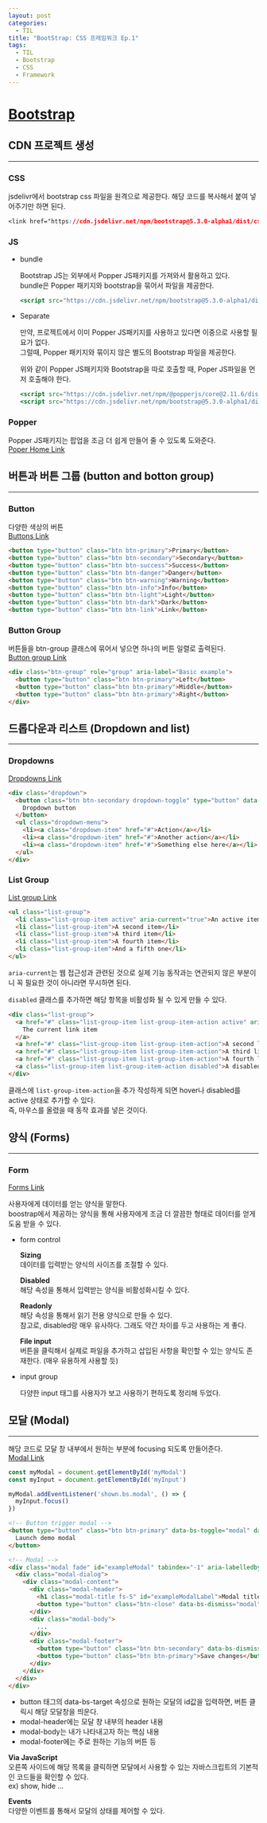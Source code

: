 ```yaml
---
layout: post
categories:
  - TIL
title: "BootStrap: CSS 프레임워크 Ep.1"
tags:
  - TIL
  - Bootstrap
  - CSS
  - Framework
---
```

# [Bootstrap](https://getbootstrap.com/)

## __CDN 프로젝트 생성__
---

### __CSS__
jsdelivr에서 bootstrap css 파일을 원격으로 제공한다.
해당 코드를 복사해서 붙여 넣어주기만 하면 된다.

```css
<link href="https://cdn.jsdelivr.net/npm/bootstrap@5.3.0-alpha1/dist/css/bootstrap.min.css" rel="stylesheet" integrity="sha384-GLhlTQ8iRABdZLl6O3oVMWSktQOp6b7In1Zl3/Jr59b6EGGoI1aFkw7cmDA6j6gD" crossorigin="anonymous">
```

### __JS__
- bundle
  
  Bootstrap JS는 외부에서 Popper JS패키지를 가져와서 활용하고 있다.  
  bundle은 Popper 패키지와 bootstrap을 묶어서 파일을 제공한다.
  ```jsx
  <script src="https://cdn.jsdelivr.net/npm/bootstrap@5.3.0-alpha1/dist/js/bootstrap.bundle.min.js" integrity="sha384-w76AqPfDkMBDXo30jS1Sgez6pr3x5MlQ1ZAGC+nuZB+EYdgRZgiwxhTBTkF7CXvN" crossorigin="anonymous"></script>
  ```
    
- Separate
  
  만약, 프로젝트에서 이미 Popper JS패키지를 사용하고 있다면 이중으로 사용할 필요가 없다.   
  그럴때, Popper 패키지와 묶이지 않은 별도의 Bootstrap 파일을 제공한다.
  
  위와 같이 Popper JS패키지와 Bootstrap을 따로 호출할 때, Poper JS파일을 먼저 호출해야 한다.
  ```jsx
  <script src="https://cdn.jsdelivr.net/npm/@popperjs/core@2.11.6/dist/umd/popper.min.js" integrity="sha384-oBqDVmMz9ATKxIep9tiCxS/Z9fNfEXiDAYTujMAeBAsjFuCZSmKbSSUnQlmh/jp3" crossorigin="anonymous"></script>
  <script src="https://cdn.jsdelivr.net/npm/bootstrap@5.3.0-alpha1/dist/js/bootstrap.min.js" integrity="sha384-mQ93GR66B00ZXjt0YO5KlohRA5SY2XofN4zfuZxLkoj1gXtW8ANNCe9d5Y3eG5eD" crossorigin="anonymous"></script>
  ```

### __Popper__
Popper JS패키지는 팝업을 조금 더 쉽게 만들어 줄 수 있도록 도와준다.  
[Poper Home Link](https://popper.js.org/)

## __버튼과 버튼 그룹 (button and botton group)__
---

### __Button__
다양한 색상의 버튼  
[Buttons Link](https://getbootstrap.com/docs/5.3/components/buttons/)
```html
<button type="button" class="btn btn-primary">Primary</button>
<button type="button" class="btn btn-secondary">Secondary</button>
<button type="button" class="btn btn-success">Success</button>
<button type="button" class="btn btn-danger">Danger</button>
<button type="button" class="btn btn-warning">Warning</button>
<button type="button" class="btn btn-info">Info</button>
<button type="button" class="btn btn-light">Light</button>
<button type="button" class="btn btn-dark">Dark</button>
<button type="button" class="btn btn-link">Link</button>
```

### __Button Group__
버튼들을 btn-group 클래스에 묶어서 넣으면 하나의 버튼 일렬로 출력된다.  
[Button group Link](https://getbootstrap.com/docs/5.3/components/button-group/)
```html
<div class="btn-group" role="group" aria-label="Basic example">
  <button type="button" class="btn btn-primary">Left</button>
  <button type="button" class="btn btn-primary">Middle</button>
  <button type="button" class="btn btn-primary">Right</button>
</div>
```
## __드롭다운과 리스트 (Dropdown and list)__
---

### __Dropdowns__
[Dropdowns Link](https://getbootstrap.com/docs/5.3/components/dropdowns/)
```html
<div class="dropdown">
  <button class="btn btn-secondary dropdown-toggle" type="button" data-bs-toggle="dropdown" aria-expanded="false">
    Dropdown button
  </button>
  <ul class="dropdown-menu">
    <li><a class="dropdown-item" href="#">Action</a></li>
    <li><a class="dropdown-item" href="#">Another action</a></li>
    <li><a class="dropdown-item" href="#">Something else here</a></li>
  </ul>
</div>
```

### __List Group__

[List group Link](https://getbootstrap.com/docs/5.3/components/list-group/)
```html
<ul class="list-group">
  <li class="list-group-item active" aria-current="true">An active item</li>
  <li class="list-group-item">A second item</li>
  <li class="list-group-item">A third item</li>
  <li class="list-group-item">A fourth item</li>
  <li class="list-group-item">And a fifth one</li>
</ul>
```

`aria-current`는 웹 접근성과 관련된 것으로 실제 기능 동작과는 연관되지 않은 부분이니 꼭 필요한 것이 아니라면 무시하면 된다.

`disabled` 클래스를 추가하면 해당 항목을 비활성화 될 수 있게 만들 수 있다.

```html
<div class="list-group">
  <a href="#" class="list-group-item list-group-item-action active" aria-current="true">
    The current link item
  </a>
  <a href="#" class="list-group-item list-group-item-action">A second link item</a>
  <a href="#" class="list-group-item list-group-item-action">A third link item</a>
  <a href="#" class="list-group-item list-group-item-action">A fourth link item</a>
  <a class="list-group-item list-group-item-action disabled">A disabled link item</a>
</div>
```
클래스에 `list-group-item-action`을 추가 작성하게 되면 hover나 disabled를 active 상태로 추가할 수 있다.  
즉, 마우스를 올렸을 때 동작 효과를 넣은 것이다.

## __양식 (Forms)__
---

### __Form__
[Forms Link](https://getbootstrap.com/docs/5.3/forms/overview/)

사용자에게 데이터를 얻는 양식을 말한다.  
boostrap에서 제공하는 양식을 통해 사용자에게 조금 더 깔끔한 형태로 데이터를 얻게 도움 받을 수 있다.

- form control
  
  **Sizing**  
  데이터를 입력받는 양식의 사이즈를 조절할 수 있다.
  
  **Disabled**  
  해당 속성을 통해서 입력받는 양식을 비활성화시킬 수 있다.
  
  **Readonly**  
  해당 속성을 통해서 읽기 전용 양식으로 만들 수 있다.  
  참고로, disabled랑 매우 유사하다. 그래도 약간 차이를 두고 사용하는 게 좋다.
  
  **File input**  
  버튼을 클릭해서 실제로 파일을 추가하고 삽입된 사항을 확인할 수 있는 양식도 존재한다. (매우 유용하게 사용할 듯)
  
- input group
  
  다양한 input 태그를 사용자가 보고 사용하기 편하도록 정리해 두었다.

## __모달 (Modal)__
---
해당 코드로 모달 창 내부에서 원하는 부분에 focusing 되도록 만들어준다.  
[Modal Link](https://getbootstrap.com/docs/5.3/components/modal/)

```jsx
const myModal = document.getElementById('myModal')
const myInput = document.getElementById('myInput')

myModal.addEventListener('shown.bs.modal', () => {
  myInput.focus()
})
```

```html
<!-- Button trigger modal -->
<button type="button" class="btn btn-primary" data-bs-toggle="modal" data-bs-target="#exampleModal">
  Launch demo modal
</button>

<!-- Modal -->
<div class="modal fade" id="exampleModal" tabindex="-1" aria-labelledby="exampleModalLabel" aria-hidden="true">
  <div class="modal-dialog">
    <div class="modal-content">
      <div class="modal-header">
        <h1 class="modal-title fs-5" id="exampleModalLabel">Modal title</h1>
        <button type="button" class="btn-close" data-bs-dismiss="modal" aria-label="Close"></button>
      </div>
      <div class="modal-body">
        ...
      </div>
      <div class="modal-footer">
        <button type="button" class="btn btn-secondary" data-bs-dismiss="modal">Close</button>
        <button type="button" class="btn btn-primary">Save changes</button>
      </div>
    </div>
  </div>
</div>
```

- button 태그의 data-bs-target 속성으로 원하는 모달의 id값을 입력하면, 버튼 클릭시 해당 모달창을 띄운다.
- modal-header에는 모달 창 내부의 header 내용
- modal-body는 내가 나타내고자 하는 핵심 내용
- modal-footer에는 주로 원하는 기능의 버튼 등


**Via JavaScript**  
오른쪽 사이드에 해당 목록을 클릭하면 모달에서 사용할 수 있는 자바스크립트의 기본적인 코드들을 확인할 수 있다.  
ex) show, hide …

**Events**  
다양한 이벤트를 통해서 모달의 상태를 제어할 수 있다.